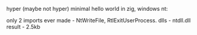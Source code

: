  hyper (maybe not hyper) minimal hello world in zig, windows nt:
 
 only 2 imports ever made - NtWriteFile, RtlExitUserProcess.
 dlls - ntdll.dll
 result - 2.5kb
